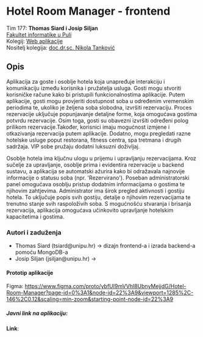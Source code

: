 # **Hotel Room Manager - frontend**

Tim 177: **Thomas Siard i Josip Siljan**\
[Fakultet informatike u Puli](https://fipu.unipu.hr)\
Kolegij: [Web aplikacije](https://www.notion.so/Web-aplikacije-7ba8350d498546a78812399024edac44)\
Nositelj kolegija: [doc.dr.sc. Nikola Tanković](https://www.notion.so/fiputreca/Kontakt-stranica-875574d1b92248b1a8e90dae52cd29a9)

## **Opis**

Aplikacija za goste i osoblje hotela koja unapređuje interakciju i komunikaciju između korisnika i pružatelja usluga. Gosti mogu stvoriti korisničke račune kako bi pristupili funkcionalnostima aplikacije. Putem aplikacije, gosti mogu provjeriti dostupnost soba u određenim vremenskim periodima te, ukoliko je željena soba slobodna, izvršiti rezervaciju. Proces rezervacije uključuje popunjavanje detaljne forme, koja omogućava gostima potvrdu rezervacije. Osim toga, gosti su obavezni izvršiti određeni polog prilikom rezervacije.Također, korisnici imaju mogućnost izmjene i otkazivanja rezervacija putem aplikacije. Dodatno, mogu pregledati razne hotelske usluge poput restorana, fitness centra, spa tretmana i drugih sadržaja. VIP sobe pružaju dodatni luksuzni doživljaj.

Osoblje hotela ima ključnu ulogu u prijemu i upravljanju rezervacijama. Kroz sučelje za upravljanje, osoblje prima i evidentira rezervacije u backend sustavu, a aplikacija se automatski ažurira kako bi odražavala najnovije informacije o statusu soba (npr. 'Rezervirano'). Poseban administratorski panel omogućava osoblju pristup dodatnim informacijama o gostima te njihovim zahtjevima. Administrator ima širok pregled aktivnosti i gostiju hotela. To uključuje popis svih gostiju, detalje o njihovim rezervacijama te trenutno stanje svih raspoloživih soba. S mogućnošću stvaranja i brisanja rezervacija, aplikacija omogućava učinkovito upravljanje hotelskim kapacitetima i gostima.

### **Autori i zaduženja**

<ul>
    <li>Thomas Siard (tsiard@unipu.hr) -> dizajn frontend-a i izrada backend-a pomoću MongoDB-a</li>
    <li>Josip Siljan (jsiljan@unipu.hr) -></li>
</ul>

#### **Prototip aplikacije**

Figma: https://www.figma.com/proto/ybfUI9mVVhl8UbnyMejjdG/Hotel-Room-Manager?page-id=0%3A1&node-id=22%3A9&viewport=1285%2C-146%2C0.12&scaling=min-zoom&starting-point-node-id=22%3A9

##### **Javni link na aplikaciju:**

**Link**:
